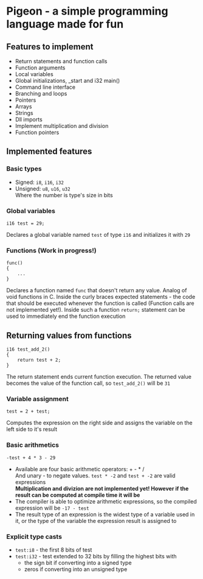 # Pigeon - a simple programming language made for fun
## Features to implement
- Return statements and function calls
- Function arguments
- Local variables
- Global initializations, _start and i32 main()
- Command line interface
- Branching and loops
- Pointers
- Arrays
- Strings
- Dll imports
- Implement multiplication and division
- Function pointers
## Implemented features
### Basic types
- Signed: `i8`, `i16`, `i32`
- Unsigned: `u8`, `u16`, `u32`<br/>
Where the number is type's size in bits
### Global variables
```
i16 test = 29;
```
Declares a global variable named `test` of type `i16` and initializes it with `29`
### Functions (Work in progress!)
```
func()
{
    ...
}
```
Declares a function named `func` that doesn't return any value. Analog of void functions in C.
Inside the curly braces expected statements - the code that should be executed whenever the
function is called (Function calls are not implemented yet!).
Inside such a function `return;` statement can be used to immediately end the function
execution
## Returning values from functions
```
i16 test_add_2()
{
    return test + 2;
}
```
The return statement ends current function execution. The returned value becomes the value
of the function call, so `test_add_2()` will be `31`
### Variable assignment
```
test = 2 + test;
```
Computes the expression on the right side and assigns the variable on the left side
to it's result
### Basic arithmetics
```
-test + 4 * 3 - 29
```
- Available are four basic arithmetic operators: + - * /<br/>
  And unary - to negate values. `test * -2` and `test + -2` are valid expressions<br/>
  **Multiplication and divizion are not implemented yet!
  However if the result can be computed at compile time it will be**
- The compiler is able to optimize arithmetic expressions, so the compiled expression will be
  `-17 - test`
- The result type of an expression is the widest type of a variable used in it, or
  the type of the variable the expression result is assigned to
### Explicit type casts
- `test:i8` - the first 8 bits of test
- `test:i32` - test extended to 32 bits by filling the highest bits with
  - the sign bit if converting into a signed type
  - zeros if converting into an unsigned type
